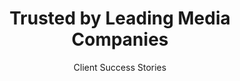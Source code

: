 ---
subtitle: Client Success Stories
title: Trusted by Leading Media Companies

# Button
button:
  enable: true
  label: "View All Case Studies"
  link: "/contact/"

# Testimonials
list:
  - title: "Revolutionary Ad Monetization Platform"
    featured: true
    content: |
      "Adinscene has transformed how we monetize our video content. The AI-powered scene detection and keyword targeting have increased our ad revenue by 45% while improving viewer experience. The contextual relevance of ads has significantly reduced viewer complaints."
    customer:
      avatar: "/images/customers/1-large.png"
      name: Mehmet Özkan
      designation: Head of Digital, Doğuş Group
    list:
      - title: 45%
        description: Revenue Increase
      - title: 3.2x
        description: CTR Improvement
  
  - title: "Game-Changer for Streaming Platforms"
    featured: false
    content: |
      "The ability to automatically analyze and tag our entire VOD library has opened up new advertising opportunities we never knew existed. Adinscene's platform is intuitive and powerful."
    customer:
      avatar: "/images/customers/2.svg"
      name: Ayşe Yılmaz
      designation: Product Director, PuhuTV
    list:
      - title: 10M+
        description: Videos Processed
      - title: 78%
        description: Fill Rate

  - title: "Seamless Integration, Immediate Results"
    featured: false
    content: |
      "We integrated Adinscene with our existing infrastructure in just two weeks. The real-time analytics and campaign management tools give us complete control over our ad inventory."
    customer:
      avatar: "/images/customers/3.svg"
      name: Can Demir
      designation: CTO, StarTV
    list:
      - title: 2 weeks
        description: Integration Time
      - title: 99.9%
        description: Uptime

  - title: "AI That Actually Delivers"
    featured: false
    content: |
      "The accuracy of scene detection and transcription is remarkable. We can now offer advertisers targeting options that were impossible before - beach scenes, urban environments, specific product mentions."
    customer:
      avatar: "/images/customers/4.svg"
      name: Sarah Mitchell
      designation: VP Advertising, MediaCorp
    list:
      - title: 95%
        description: Detection Accuracy
      - title: 50+
        description: Scene Categories

  - title: "Best ROI on Ad Tech Investment"
    featured: false
    content: |
      "Every hour of video content is now a revenue opportunity. The platform paid for itself within the first quarter. Support team is exceptional."
    customer:
      avatar: "/images/customers/5.svg"
      name: David Chen
      designation: CEO, StreamNext

  - title: "Perfect for Live Content"
    featured: false
    content: |
      "Real-time processing of our live streams means we can serve contextual ads during broadcasts. This has opened up entirely new revenue streams for live events."
    customer:
      avatar: "/images/customers/6.png"
      name: Lisa Anderson
      designation: Director of Operations, SportsCast
    list:
      - title: <100ms
        description: Processing Latency
      - title: 24/7
        description: Live Support

  - title: "Intelligent Targeting at Scale"
    featured: false
    content: |
      "Processing millions of hours of content seemed impossible until we found Adinscene. Their AWS infrastructure scales effortlessly with our needs."
    customer:
      avatar: "/images/customers/7.svg"
      name: Marco Rossi
      designation: Head of Tech, EuroStream

  - title: "Advertiser Satisfaction Skyrocketed"
    featured: false
    content: |
      "Our advertisers love the targeting precision. Campaign performance has improved dramatically with contextual placement. Renewal rates are at an all-time high."
    customer:
      avatar: "/images/customers/8.svg"
      name: Jennifer Park
      designation: Sales Director, AdNetwork Plus
    list:
      - title: 89%
        description: Advertiser Retention
      - title: 3x
        description: Campaign Performance

  - title: "Multi-Language Excellence"
    featured: false
    content: |
      "Supporting content in 15+ languages with accurate transcription and analysis has helped us expand globally. Adinscene handles it all seamlessly."
    customer:
      avatar: "/images/customers/9.svg"
      name: Ahmed Hassan
      designation: Product Manager, GlobalMedia

  - title: "Analytics That Drive Decisions"
    featured: false
    content: |
      "The dashboard gives us insights we never had before. We can optimize ad placement in real-time based on performance data. It's transformed our strategy."
    customer:
      avatar: "/images/customers/10.svg"
      name: Rachel Green
      designation: Analytics Lead, DataStream
    list:
      - title: Real-time
        description: Data Updates
      - title: 25+
        description: KPI Metrics
---